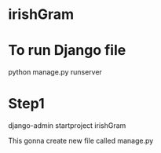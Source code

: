 # irishGram

# To run Django file
python manage.py runserver

# Step1 
django-admin startproject irishGram

This gonna create new file called manage.py

#
